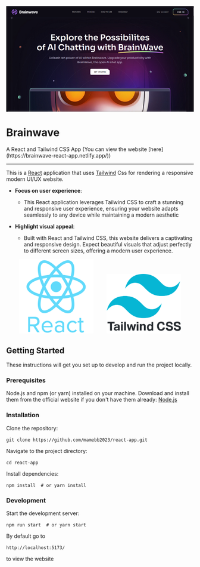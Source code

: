 <img align="center" src="src/front.png" />

# Brainwave
<p>A React and Tailwind CSS App (You can view the website [here](https://brainwave-react-app.netlify.app/))</p>

---

This is a [React](https://react.dev/) application that uses [Tailwind](https://tailwindcss.com/) Css for rendering a responsive modern UI/UX website.
    
- **Focus on user experience**:
    - This React application leverages Tailwind CSS to craft a stunning and responsive user experience, ensuring your website adapts seamlessly to any device while maintaining a modern aesthetic

- **Highlight visual appeal**:
    - Built with React and Tailwind CSS, this website delivers a captivating and responsive design. Expect beautiful visuals that adjust perfectly to different screen sizes, offering a modern user experience.

<div align="center">
    <img width="200" src="src/react.png" />
    &emsp;&emsp;
    <img width="200" src="src/tailwind.png" />
</div>

## Getting Started

These instructions will get you set up to develop and run the project locally.

### Prerequisites

Node.js and npm (or yarn) installed on your machine. Download and install them from the official website if you don't have them already: [Node.js](https://nodejs.org/)

### Installation

Clone the repository:

    git clone https://github.com/mamebb2023/react-app.git

Navigate to the project directory:

    cd react-app

Install dependencies:

    npm install  # or yarn install

### Development

Start the development server:

    npm run start  # or yarn start

By default go to

    http://localhost:5173/

to view the website
